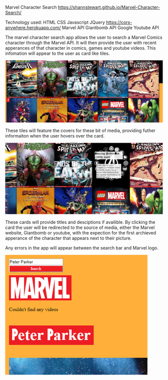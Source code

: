 Marvel Character Search
https://shannstewart.github.io/Marvel-Character-Search/

Technology used: 
HTML
CSS
Javascript
JQuery
https://cors-anywhere.herokuapp.com/
Marvel API
Giantbomb API
Google Youtube API

The marvel character search app allows the user to search a Marvel Comics character through the Marvel API. It will then provide the user with recent apperances of that character in comics, games and youtube videos. This infomation will appear to the user as card like tiles. 

![image](./napkin/screens/cards.PNG) 

These tiles will feature the covers for these bit of media, providing futher informaiton when the user hovers over the card.

![image](./napkin/screens/hover.png)

These cards will provide titles and desciptions if availible. By clicking the card the user will be redirected to the source of media, either the Marvel website, Giantbomb or youtube, with the expection for the first archieved apperance of the character that appears next to their picture. 

Any errors in the app will appear between the search bar and Marvel logo. 

![image](./napkin/screens/errorlog.PNG)
